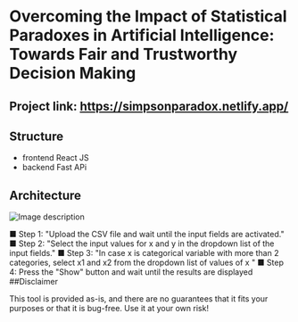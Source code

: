 # Overcoming the Impact of Statistical Paradoxes in Artificial Intelligence: Towards Fair and Trustworthy Decision Making
## Project link: https://simpsonparadox.netlify.app/

## Structure
- frontend React JS
- backend Fast APi 
## Architecture
![Image description](image.png)

■ Step 1: "Upload the CSV file and wait until the input fields are activated."
■ Step 2: "Select the input values for x and y in the dropdown list of the input fields."
■ Step 3: "In case x is categorical variable with more than 2 categories, select x1 and x2 from the dropdown list of values of x "
■ Step 4: Press the "Show" button and wait until the results are displayed 
##Disclaimer

This tool is provided as-is, and there are no guarantees that it fits your purposes or that it is bug-free. Use it at your own risk!
